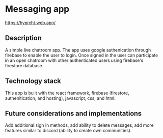 # Messaging app

https://hyprcht.web.app/

## Description
A simple live chatroom app. The app uses google authenication through firebase to enable the user to login. Once signed in the user can participate in an open chatroom with other authenticated users using firebase's firestore database.

## Technology stack
This app is built with the react framework, firebase (firestore, authenitication, and hosting), javascript, css, and html.

## Future considerations and implementations
Add additional sign in methods, add ability to delete messages, add more features similar to discord (ability to create own communities).